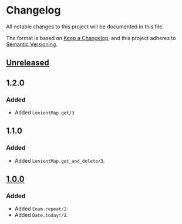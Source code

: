 # Changelog

All notable changes to this project will be documented in this file.

The format is based on [Keep a Changelog](https://keepachangelog.com/en/1.1.0/),
and this project adheres to [Semantic Versioning](https://semver.org/spec/v2.0.0.html).

## [Unreleased]

## 1.2.0

### Added

- Added `LenientMap.get/3`

## 1.1.0

### Added

- Added `LenientMap.get_and_delete/3`.

## [1.0.0]

### Added

- Added `Enum.repeat/2`.
- Added `Date.today!/2`.

[Unreleased]: https://github.com/yihangho/elixir_ext/compare/v1.2.0...HEAD
[1.2.0]: https://github.com/yihangho/elixir_ext/releases/tag/v1.2.0
[1.1.0]: https://github.com/yihangho/elixir_ext/releases/tag/v1.1.0
[1.0.0]: https://github.com/yihangho/elixir_ext/releases/tag/v1.0.0
